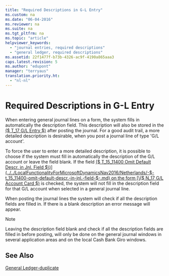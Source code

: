 ```yaml
---
title: "Required Descriptions in G-L Entry"
ms.custom: na
ms.date: "06-04-2016"
ms.reviewer: na
ms.suite: na
ms.tgt_pltfrm: na
ms.topic: "article"
helpviewer_keywords: 
  - "journal entries, required descriptions"
  - "general ledger, required descriptions"
ms.assetid: 22f1477f-b73b-4326-ac9f-4190a865aaa3
caps.latest.revision: 5
ms.author: "edupont"
manager: "terryaus"
translation.priority.ht: 
  - "nl-nl"
---
```

# Required Descriptions in G-L Entry
When entering general journal lines on a form, the system fills in automatically the description field. This description will also be stored in the [\($ T\_17 G\/L Entry $\)](assetId:///2b5b8281-fbfa-4b7f-a154-a9ec61afadfe) after posting the journal. For a good audit trail, a more detailed description is desirable, when you post a journal line of type 'G\/L account'.  
  
 To force the user to enter a more detailed description, it is possible to choose if the system must fill in automatically the description of the G\/L account or leave the field blank. If the field [\($ T\_15\_11400 Omit Default Descr. in Jnl. Field $\)](../../LocalFunctionalityForMicrosoftDynamicsNav2016/Netherlands/-$-t_15_11400-omit-default-descr.-in-jnl.-field-$-.md) on the form [\($ N\_17 G\/L Account Card $\)](assetId:///866b5e10-d4e8-4b16-a5af-37ff7ced8abf) is checked, the system will not fill in the description field for that G\/L account when selected in a general journal line.  
  
 When posting the journal lines the system will check if all the description fields are filled in. If there is a blank description an error message will appear.  
  
> [!NOTE]  
>  Leaving the description field blank and check if all the description fields are filled in before posting, will only be done on the general journal windows in several application areas and on the local Cash Bank Giro windows.  
  
## See Also  
 [General Ledger\-duplicate](../../LocalFunctionalityForMicrosoftDynamicsNav2016/Netherlands/general-ledger-duplicate.md)